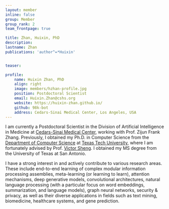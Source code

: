 ```yaml
---
layout: member
inline: false
group: Member
group_rank: 2
team_frontpage: true

title: Zhan, Huixin, PhD
description:
lastname: Zhan
publications: 'author^=*Huixin'


teaser:

profile:
    name: Huixin Zhan, PhD
    align: right
    image: members/hzhan-profile.jpg
    position: Postdoctoral Scientist
    email: Huixin.Zhan@cshs.org
    website: https://huixin-zhan.github.io/
    github: 98k-bot
    address: Cedars-Sinai Medical Center, Los Angeles, USA
---
```


I am currently a Postdoctoral Scientist in the Division of Artificial Intelligence in Medicine at [Cedars-Sinai Medical Center](https://www.cedars-sinai.org/), working with Prof. Zijun Frank Zhang. Previously, I obtained my Ph.D. in Computer Science from the [Department of Computer Science](https://www.depts.ttu.edu/cs/) at [Texas Tech University](https://www.ttu.edu/), where I am fortunately advised by Prof. [Victor Sheng](https://www.depts.ttu.edu/cs/faculty/victor_sheng/index.php). I obtained my MS degree from the University of Texas at San Antonio.

I have a strong interest in and actively contribute to various research areas. These include end-to-end learning of complex modular information processing assemblies, meta-learning (or learning to learn), attention mechanisms, deep generative models, convolutional architectures, natural language processing (with a particular focus on word embeddings, summarization, and language models), graph neural networks, security & privacy, as well as their diverse applications in fields such as text mining, biomedicine, healthcare systems, and gene prediction.
